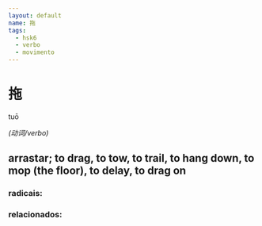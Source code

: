 ```yaml
--- 
layout: default
name: 拖 
tags: 
  - hsk6
  - verbo
  - movimento
--- 
```

# 拖 
tuō  
 
*(动词/verbo)*  
## arrastar; to drag, to tow, to trail, to hang down, to mop (the floor), to delay, to drag on 
### radicais: 
### relacionados: 
